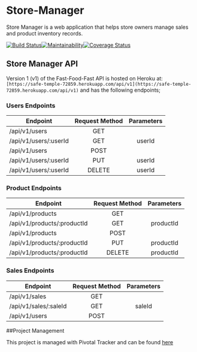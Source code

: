 # Store-Manager
Store Manager is a web application that helps store owners manage sales and product inventory records.

[![Build Status](https://travis-ci.com/TheDrizzyWay/Store-Manager.svg?branch=develop)](https://travis-ci.com/TheDrizzyWay/Store-Manager)[![Maintainability](https://api.codeclimate.com/v1/badges/a99a88d28ad37a79dbf6/maintainability)](https://codeclimate.com/github/TheDrizzyWay/Store-Manager/maintainability)[![Coverage Status](https://coveralls.io/repos/github/TheDrizzyWay/Store-Manager/badge.svg?branch=develop)](https://coveralls.io/github/TheDrizzyWay/Store-Manager?branch=develop)

## Store Manager API

Version 1 (v1) of the Fast-Food-Fast API is hosted on Heroku at: `[https://safe-temple-72859.herokuapp.com/api/v1](https://safe-temple-72859.herokuapp.com/api/v1)` and has the following endpoints;

### Users Endpoints

| Endpoint                 | Request Method | Parameters  |
| ------------------------ |:--------------:| :----------:|
| /api/v1/users            | GET            |             |
| /api/v1/users/:userId    | GET            |   userId    |
| /api/v1/users            | POST           |             |
| /api/v1/users/:userId    | PUT            |   userId    |
| /api/v1/users/:userId    | DELETE         |  userId     |

### Product Endpoints

| Endpoint                       | Request Method | Parameters  |
| ------------------------------ |:--------------:| :----------:|
| /api/v1/products               | GET            |             |
| /api/v1/products/:productId    | GET            |  productId  |
| /api/v1/products               | POST           |             |
| /api/v1/products/:productId    | PUT            |  productId  |
| /api/v1/products/:productId    | DELETE         |  productId  |


### Sales Endpoints

| Endpoint                 | Request Method | Parameters  |
| ------------------------ |:--------------:| :----------:|
| /api/v1/sales            | GET            |             |
| /api/v1/sales/:saleId    | GET            |   saleId    |
| /api/v1/users            | POST           |             |

##Project Management

This project is managed with Pivotal Tracker and can be found [here](https://www.pivotaltracker.com/n/projects/2203166)
